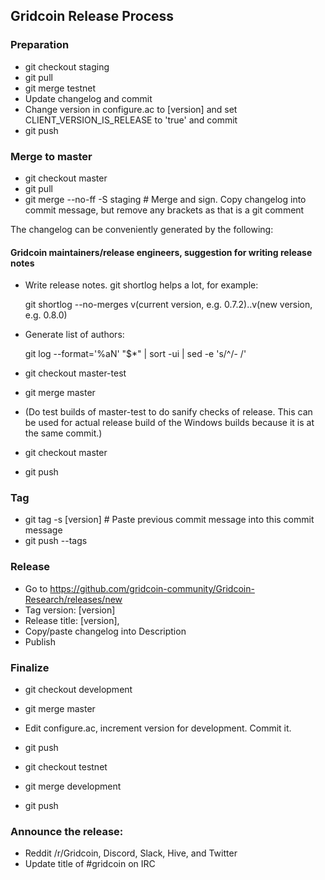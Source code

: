 ## Gridcoin Release Process

### Preparation
 - git checkout staging
 - git pull
 - git merge testnet
 - Update changelog and commit
 - Change version in configure.ac to [version] and set CLIENT_VERSION_IS_RELEASE to 'true' and commit
 - git push

### Merge to master
 - git checkout master
 - git pull
 - git merge --no-ff -S staging   # Merge and sign. Copy changelog into commit message, but remove any brackets as that is a git comment

The changelog can be conveniently generated by the following:

#### Gridcoin maintainers/release engineers, suggestion for writing release notes

 - Write release notes. git shortlog helps a lot, for example:

    git shortlog --no-merges v(current version, e.g. 0.7.2)..v(new version, e.g. 0.8.0)

 - Generate list of authors:

    git log --format='%aN' "$*" | sort -ui | sed -e 's/^/- /'

 - git checkout master-test
 - git merge master
 - (Do test builds of master-test to do sanify checks of release. This can be used for actual release build of the Windows builds because it is at the same commit.)
 - git checkout master
 - git push

### Tag
 - git tag -s [version]  # Paste previous commit message into this commit message
 - git push --tags

### Release
 - Go to https://github.com/gridcoin-community/Gridcoin-Research/releases/new
 - Tag version: [version]
 - Release title: [version], <leisure or mandatory as appropriate>
 - Copy/paste changelog into Description
 - Publish

### Finalize
 - git checkout development
 - git merge master
 - Edit configure.ac, increment version for development. Commit it.
 - git push

 - git checkout testnet
 - git merge development
 - git push

### Announce the release:
 - Reddit /r/Gridcoin, Discord, Slack, Hive, and Twitter
 - Update title of #gridcoin on IRC

